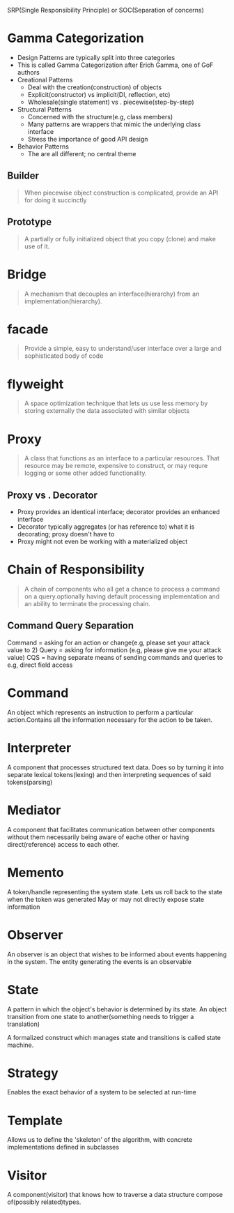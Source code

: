 SRP(Single  Responsibility Principle) or SOC(Separation of concerns)

# Gamma Categorization

+ Design Patterns are typically split into three categories
+ This is called Gamma Categorization after Erich Gamma, one of GoF authors
+ Creational Patterns
  + Deal with the creation(construction) of objects
  + Explicit(constructor) vs implicit(DI, reflection, etc)
  + Wholesale(single statement) vs . piecewise(step-by-step)
+ Structural Patterns
  + Concerned with the structure(e.g, class members)
  + Many patterns are wrappers that mimic the underlying class interface
  + Stress the importance of good API design
+ Behavior Patterns
  + The are all different; no central theme

## Builder

> When piecewise object construction is complicated, provide an API for doing it succinctly

## Prototype

> A partially or fully initialized object that you copy (clone) and make use of it.

# Bridge

> A mechanism that decouples an interface(hierarchy) from an implementation(hierarchy).

# facade

> Provide a simple, easy to understand/user interface over a large and sophisticated body of code

# flyweight

> A space optimization technique that lets us use less memory by storing externally the data associated with similar objects

# Proxy

> A class that functions as an interface to a particular resources. That resource may be remote, expensive to construct, or may requre logging or some other added functionality.


## Proxy vs . Decorator

+ Proxy provides an identical interface; decorator provides an enhanced interface
+ Decorator typically aggregates (or has reference to) what it is decorating; proxy doesn't have to
+ Proxy might not even be working with a materialized object

# Chain of Responsibility

> A chain of components who all get a chance to process a command on a query.optionally having default processing implementation and an ability to terminate the processing chain.


## Command Query Separation

Command = asking for an action or change(e.g, please set your attack value to 2)
Query = asking for information (e.g, please give me your attack value)
CQS = having separate means of sending commands and queries to e.g, direct field access


# Command

An object which represents an instruction to perform a particular action.Contains all the information necessary for the action to be taken.

# Interpreter

A component that processes structured text data. Does so by turning it into separate lexical tokens(lexing) and then interpreting sequences of said tokens(parsing)

# Mediator

A component that facilitates communication between other components without them necessarily being aware of eache other or having direct(reference) access to each other.


# Memento

A token/handle representing the system state. Lets us roll back to the state when the token was generated May or may not directly expose state information

# Observer

An observer is an object that wishes to be informed about events happening in the system. The entity generating the events is an observable

# State

A pattern in which the object's behavior is determined by its state. An object transition from one state to another(something needs to trigger a translation)

A formalized construct which manages state and transitions is called state machine.


# Strategy

Enables the exact behavior of a system to be selected at run-time

# Template 

Allows us to define the 'skeleton' of the algorithm, with concrete implementations defined in subclasses


# Visitor

A component(visitor) that knows how to traverse a data structure compose of(possibly related)types.

